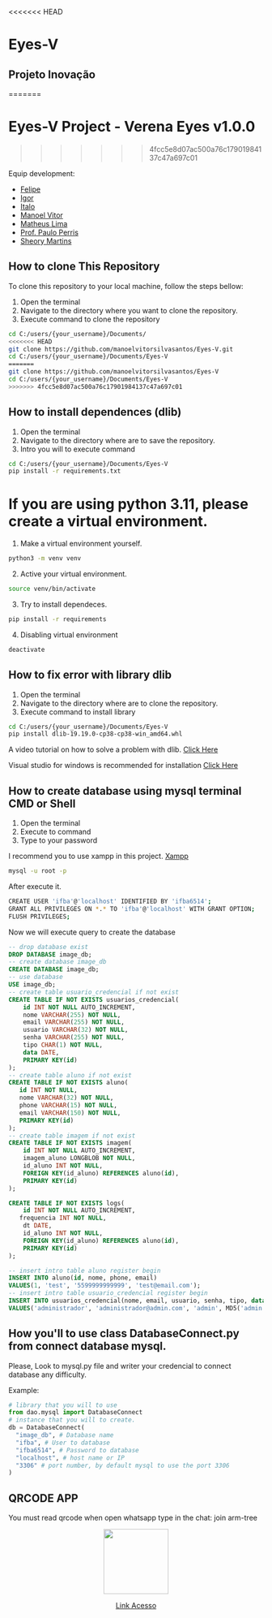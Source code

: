 <<<<<<< HEAD
# Eyes-V
## Projeto Inovação 
=======
# Eyes-V Project - Verena Eyes v1.0.0
>>>>>>> 4fcc5e8d07ac500a76c17901984137c47a697c01

Equip development:
* [Felipe](https://github.com/Felipegdecastro)
* [Igor](https://github.com/igorttosta)
* [Italo](https://github.com/Itaperam)
* [Manoel Vitor](https://github.com/manoelvitorsilvasantos)
* [Matheus Lima](https://github.com/limabarreto)
* [Prof. Paulo Perris](https://github.com/pauloperris)
* [Sheory Martins](https://github.com/sheory)

## How to clone This Repository

To clone this repository to your local machine, follow the steps bellow:

1. Open the terminal
2. Navigate to the directory where you want to clone  the repository.
3. Execute command to clone the repository

```bash
cd C:/users/{your_username}/Documents/
<<<<<<< HEAD
git clone https://github.com/manoelvitorsilvasantos/Eyes-V.git
cd C:/users/{your_username}/Documents/Eyes-V
=======
git clone https://github.com/manoelvitorsilvasantos/Eyes-V
cd C:/users/{your_username}/Documents/Eyes-V
>>>>>>> 4fcc5e8d07ac500a76c17901984137c47a697c01
```

## How to install dependences (dlib)
1. Open the terminal
2. Navigate to the directory where are to save the repository.
3. Intro you will to execute  command

```bash
cd C:/users/{your_username}/Documents/Eyes-V
pip install -r requirements.txt
```

# If you are  using python 3.11, please create a virtual environment.
1. Make a virtual environment yourself.
```bash
python3 -m venv venv
```
2. Active your virtual environment.
```bash
source venv/bin/activate
```
3. Try to install dependeces.
```bash
pip install -r requirements
```
4. Disabling virtual environment
```bash
deactivate
```
## How to fix error with library dlib
1. Open the terminal
2. Navigate to the directory where are to clone the repository.
3. Execute command to install library
```bash
cd C:/users/{your_username}/Documents/Eyes-V
pip install dlib-19.19.0-cp38-cp38-win_amd64.whl
```
A video tutorial on how to solve a problem with dlib.
[Click Here](https://www.youtube.com/watch?v=d0pMd-MLqtc)

Visual studio for windows is recommended for installation
[Click Here](https://visualstudio.microsoft.com/pt-br/downloads/)

## How to create database using mysql terminal CMD or Shell

1. Open the terminal
2. Execute to command
3. Type to your password

I recommend you to use xampp in this project.
[Xampp](https://www.apachefriends.org/download.html)

```bash
mysql -u root -p
```
After execute it.
```bash
CREATE USER 'ifba'@'localhost' IDENTIFIED BY 'ifba6514';
GRANT ALL PRIVILEGES ON *.* TO 'ifba'@'localhost' WITH GRANT OPTION;
FLUSH PRIVILEGES;
```
Now we will execute query to create the database
```sql
-- drop database exist
DROP DATABASE image_db;
-- create database image_db
CREATE DATABASE image_db;
-- use database
USE image_db;
-- create table usuario_credencial if not exist 
CREATE TABLE IF NOT EXISTS usuarios_credencial(
	id INT NOT NULL AUTO_INCREMENT,
	nome VARCHAR(255) NOT NULL,
	email VARCHAR(255) NOT NULL,
	usuario VARCHAR(32) NOT NULL,
	senha VARCHAR(255) NOT NULL,
	tipo CHAR(1) NOT NULL,
	data DATE,
	PRIMARY KEY(id)
);
-- create table aluno if not exist
CREATE TABLE IF NOT EXISTS aluno(
   id INT NOT NULL,
   nome VARCHAR(32) NOT NULL,
   phone VARCHAR(15) NOT NULL,
   email VARCHAR(150) NOT NULL,
   PRIMARY KEY(id)
);
-- create table imagem if not exist
CREATE TABLE IF NOT EXISTS imagem(
	id INT NOT NULL AUTO_INCREMENT,
	imagem_aluno LONGBLOB NOT NULL,
	id_aluno INT NOT NULL,
	FOREIGN KEY(id_aluno) REFERENCES aluno(id),
	PRIMARY KEY(id)
);

CREATE TABLE IF NOT EXISTS logs( 
	id INT NOT NULL AUTO_INCREMENT, 
   frequencia INT NOT NULL,
	dt DATE, 
	id_aluno INT NOT NULL, 
	FOREIGN KEY(id_aluno) REFERENCES aluno(id), 
	PRIMARY KEY(id) 
);

-- insert intro table aluno register begin
INSERT INTO aluno(id, nome, phone, email)
VALUES(1, 'test', '5599999999999', 'test@email.com');
-- insert intro table usuario_credencial register begin
INSERT INTO usuarios_credencial(nome, email, usuario, senha, tipo, data)
VALUES('administrador', 'administrador@admin.com', 'admin', MD5('admin'), '1', CURDATE());

```
## How you'll to use class DatabaseConnect.py from connect database mysql.
Please, Look to mysql.py file and writer your credencial to connect database any difficulty.

Example:

```python
# library that you will to use
from dao.mysql import DatabaseConnect
# instance that you will to create.
db = DatabaseConnect(
  "image_db", # Database name
  "ifba", # User to database
  "ifba6514", # Password to database
  "localhost", # host name or IP
  "3306" # port number, by default mysql to use the port 3306
)
```

## QRCODE APP 
You must read qrcode when open whatsapp type in the chat: join arm-tree
<p align="center">
	<img src="https://raw.githubusercontent.com/manoelvitorsilvasantos/Eyes-V/main/frontend/assets/img/qrcode.png" width="128">
</p>

<div align="center">
	<a href="https://wa.me/14155238886?text=join+arm-tree">Link Acesso</a>
</div>